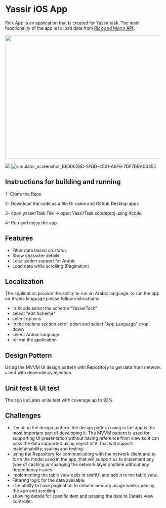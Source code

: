 # Yassir iOS App

Rick App is an application that is created for Yassir task.
The main functionality of the app is to load data from [Rick and Morty API](https://rickandmortyapi.com/api).

<img src="(https://github.com/user-attachments/assets/4af58907-d65b-412f-ae16-2fe2a01f6be8" width="600" height="400" />

![](https://github.com/user-attachments/assets/4af58907-d65b-412f-ae16-2fe2a01f6be8)
![simulator_screenshot_BE0002BD-3FBD-4521-A9F8-7DF7BBA0335D](https://github.com/user-attachments/assets/fb8dd86e-b0fe-4027-aeae-c8b2218648fb)



## Instructions for building and running

1- Clone the Repo 

2- Download the code as a file Or usine and Github Desktop apps 

3- open yasserTask File -> open YassirTask.xcodeproj using Xcode 

4- Run and enjoy the app  

## Features

- Filter data based on status 
- Show character details 
- Localization support for Arabic 
- Load data while scrolling (Pagination)

## Localization

The application provide the ability to run on Arabic language.
to run the app on Arabic language please follow instructions: 
- in Xcode select the schema "YasserTask"
- select "edit Schema"
- select options
- in the options section scroll down and select "App Language" drop down 
- select Arabic language 
- re-run the application

## Design Pattern 

Using the MVVM UI design pattern with Repository to get data from network client with dependency injection.


## Unit test & UI test 

The app includes unite test with coverage up to 92% 

## Challenges

- Deciding the design pattern: the design pattern using in the app is the most important part of developing it. The MVVM pattern is used for supporting UI presentation without having reference from view so it can pass the data supported using object of it, that will support maintainability, scaling and testing. 
- using the Repository for communicating with the network client and to form the model used in the app, that will support us to implement any type of caching or changing the network layer anytime without any dependency issues.
- implementing the table view cells in swiftUI and add it to the table view.
- Filtering logic for the data available. 
- The ability to have pagination to reduce memory usage while opening the app and scrolling. 
- showing details for specific item and passing the data to Details view controller.   
